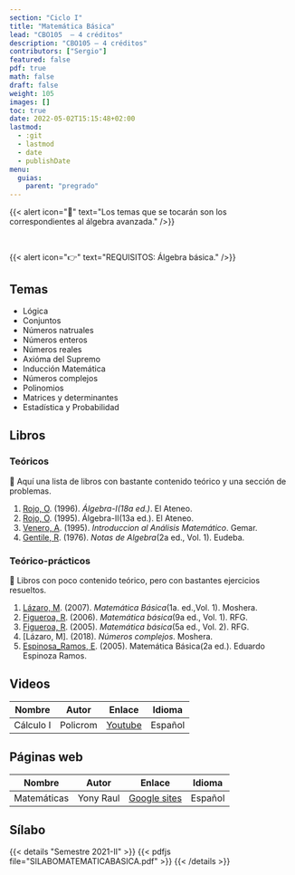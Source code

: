 ```yaml
---
section: "Ciclo I"
title: "Matemática Básica"
lead: "CBO105  — 4 créditos"
description: "CBO105 — 4 créditos"
contributors: ["Sergio"]
featured: false
pdf: true
math: false
draft: false
weight: 105
images: []
toc: true
date: 2022-05-02T15:15:48+02:00
lastmod:
  - :git
  - lastmod
  - date
  - publishDate
menu:
  guias:
    parent: "pregrado"
---
```


{{< alert icon="📌" text="Los temas que se tocarán son los correspondientes al álgebra avanzada." />}}

<br>

{{< alert icon="👉" text="REQUISITOS: Álgebra básica." />}}

## Temas

- Lógica
- Conjuntos
- Números natruales
- Números enteros
- Números reales
- Axióma del Supremo
- Inducción Matemática
- Números complejos
- Polinomios
- Matrices y determinantes
- Estadística y Probabilidad

## Libros

### Teóricos

🔸 Aquí una lista de libros con bastante contenido teórico y una sección de problemas.

1. [Rojo, O](https://drive.google.com/file/d/1hFS2HuVdE4DibnRuEAxpOkN8d6CbXGnQ/view?usp=sharing). (1996). *Álgebra-I(18a ed.)*. El Ateneo.
2. [Rojo, O](https://drive.google.com/file/d/1uCbpHm7lbPEhfrJaRT9biKLgbH-PQZv8/view?usp=sharing). (1995). Álgebra-II(13a ed.). El Ateneo.
3. [Venero, A](https://drive.google.com/file/d/1D9-eHpMqVvII6WZnPMWPL3MqUrPohy2_/view?usp=sharing). (1995). *Introduccion al Análisis Matemático*. Gemar.
4. [Gentile, R](https://drive.google.com/file/d/13kKA8Ic-bmqjoEgPwu2_7IlmStm6T1Mt/view?usp=sharing). (1976). *Notas de Algebra*(2a ed., Vol. 1). Eudeba. 


### Teórico-prácticos

🔸 Libros con poco contenido teórico, pero con bastantes ejercicios resueltos.

1. [Lázaro, M](https://drive.google.com/file/d/1OwicsJhfX-GpEbIk6auS9WwKUAK98-M4/view?usp=sharing). (2007). *Matemática Básica*(1a. ed.,Vol. 1). Moshera.
2. [Figueroa, R](https://drive.google.com/file/d/1AZ7CJfHB66GCQiZyeCrKOQefJOGtVE1I/view?usp=sharing). (2006). *Matemática básica*(9a ed., Vol. 1). RFG.
3. [Figueroa, R](https://drive.google.com/file/d/1AMxpYu_oFqkqoUNYI3pZKxZzgvumrFte/view?usp=sharing). (2005). *Matemática básica*(5a ed., Vol. 2). RFG.
4. [Lázaro, M]. (2018). *Números complejos*. Moshera.
5. [Espinosa_Ramos, E](https://drive.google.com/file/d/1tQUVLXG3ynQ5RlnPbRCad5ghNee0_-wh/view?usp=sharing). (2005). Matemática Básica(2a ed.). Eduardo Espinoza Ramos.


## Videos

|Nombre|Autor|Enlace|Idioma|
|------|-----|------|------|
|Cálculo I|Policrom|[Youtube](https://www.youtube.com/playlist?list=PLkLofDCDJhEdV1akjcGRMUpuO8oG5is11)|Español|

## Páginas web

|Nombre|Autor|Enlace|Idioma|
|------|-----|------|------|
|Matemáticas|Yony Raul|[Google sites](https://sites.google.com/view/yonyraul/matematicabasica?authuser=0)|Español|

## Sílabo

{{< details "Semestre 2021-II" >}}
{{< pdfjs file="SILABOMATEMATICABASICA.pdf" >}}
{{< /details >}}
